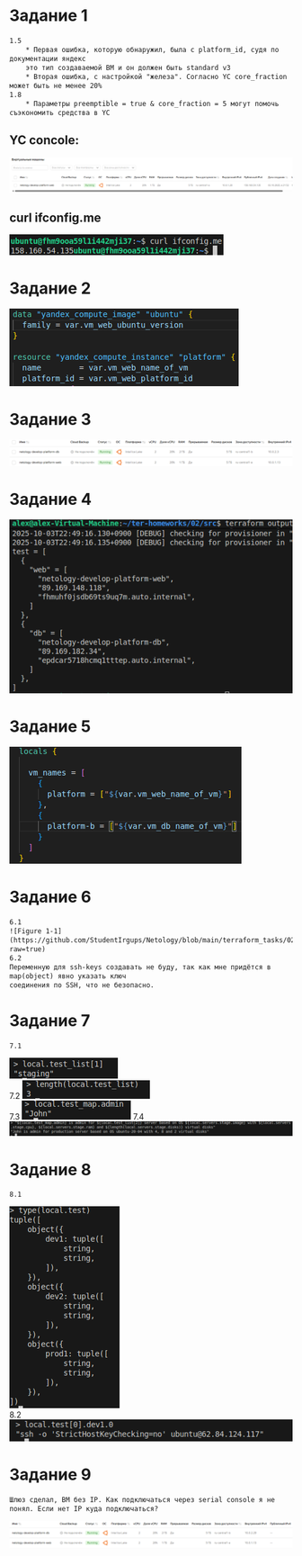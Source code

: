 # Задание 1
	1.5
		* Первая ошибка, которую обнаружил, была с platform_id, судя по документации яндекс 
		это тип создаваемой ВМ и он должен быть standard v3
		* Вторая ошибка, с настройкой "железа". Согласно YC core_fraction может быть не менее 20%
	1.8
		* Параметры preemptible = true & core_fraction = 5 могут помочь съэкономить средства в YC
		

## YC concole:
![Figure 1-1](https://github.com/StudentIrgups/Netology/blob/main/terraform_tasks/02/1.png?raw=true)
	
## curl ifconfig.me
![Figure 1-1](https://github.com/StudentIrgups/Netology/blob/main/terraform_tasks/02/2.png?raw=true)

# Задание 2
![Figure 1-1](https://github.com/StudentIrgups/Netology/blob/main/terraform_tasks/02/3.png?raw=true)

# Задание 3
![Figure 1-1](https://github.com/StudentIrgups/Netology/blob/main/terraform_tasks/02/4.png?raw=true)

# Задание 4
![Figure 1-1](https://github.com/StudentIrgups/Netology/blob/main/terraform_tasks/02/5.png?raw=true)

# Задание 5
![Figure 1-1](https://github.com/StudentIrgups/Netology/blob/main/terraform_tasks/02/6.png?raw=true)

# Задание 6
	6.1
	![Figure 1-1](https://github.com/StudentIrgups/Netology/blob/main/terraform_tasks/02/7.png?raw=true)
	6.2
	Переменную для ssh-keys создавать не буду, так как мне придётся в map(object) явно указать ключ
	соединения по SSH, что не безопасно.
	
# Задание 7
	7.1 
![Figure 1-1](https://github.com/StudentIrgups/Netology/blob/main/terraform_tasks/02/8.png?raw=true)	
	7.2
![Figure 1-1](https://github.com/StudentIrgups/Netology/blob/main/terraform_tasks/02/9.png?raw=true)	
	7.3
![Figure 1-1](https://github.com/StudentIrgups/Netology/blob/main/terraform_tasks/02/10.png?raw=true)
	7.4
![Figure 1-1](https://github.com/StudentIrgups/Netology/blob/main/terraform_tasks/02/11.png?raw=true)			

# Задание 8
	8.1 
![Figure 1-1](https://github.com/StudentIrgups/Netology/blob/main/terraform_tasks/02/12.png?raw=true)	
	8.2
![Figure 1-1](https://github.com/StudentIrgups/Netology/blob/main/terraform_tasks/02/13.png?raw=true)	

# Задание 9
	Шлюз сделал, ВМ без IP. Как подключаться через serial console я не понял. Если нет IP куда подключаться?
![Figure 1-1](https://github.com/StudentIrgups/Netology/blob/main/terraform_tasks/02/14.png?raw=true)	